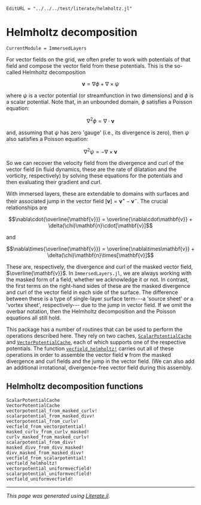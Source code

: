 ```@meta
EditURL = "../../../test/literate/helmholtz.jl"
```

# Helmholtz decomposition

```@meta
CurrentModule = ImmersedLayers
```

For vector fields on the grid, we often prefer to work with potentials
of that field and compose the vector field from these potentials. This
is the so-called Helmholtz decomposition

$$\mathbf{v} = \nabla\phi + \nabla\times\psi$$

where $\psi$ is a vector potential (or streamfunction in two dimensions)
and $\phi$ is a scalar potential. Note that, in an unbounded domain, $\phi$
satisfies a Poisson equation:

$$\nabla^2\phi = \nabla\cdot\mathbf{v}$$

and, assuming that $\psi$ has zero 'gauge' (i.e., its divergence is zero), then
$\psi$ also satisfies a Poisson equation:

$$\nabla^2\psi = -\nabla\times\mathbf{v}$$

So we can recover the velocity field from the divergence and curl of the
vector field (in fluid dynamics, these are the rate of dilatation and the vorticity,
respectively) by solving these equations for the potentials and then
evaluating their gradient and curl.

With immersed layers, these are extendable to domains with surfaces
and their associated jump in the vector field $[\mathbf{v}] = \mathbf{v}^+ - \mathbf{v}^-$.
The crucial relationships are

$$\nabla\cdot{\overline{\mathbf{v}}} = \overline{\nabla\cdot\mathbf{v}} + \delta(\chi)\mathbf{n}\cdot[\mathbf{v}]$$

and

$$\nabla\times{\overline{\mathbf{v}}} = \overline{\nabla\times\mathbf{v}} + \delta(\chi)\mathbf{n}\times[\mathbf{v}]$$

These are, respectively, the divergence and curl of the masked vector field, $\overline{\mathbf{v}}$.
In `ImmersedLayers.jl`, we are always working with the masked form of a field,
whether we acknowledge it or not. In contrast, the first terms on the right-hand sides of these are the masked divergence and curl
of the vector field in each side of the surface. The difference between these is
a type of single-layer surface term---a 'source sheet' or a 'vortex sheet', respectively---
due to the jump in vector field. If we omit the overbar notation, then the Helmholtz
decomposition and the Poisson equations all still hold.

This package has a number of routines that can be used to perform the
operations described here. They rely on two caches, [`ScalarPotentialCache`](@ref)
and [`VectorPotentialCache`](@ref), each of which supports one of the
respective potentials. The function [`vecfield_helmholtz!`](@ref) carries
out all of these operations in order to assemble the vector field $\mathbf{v}$
from the masked divergence and curl fields and the jump in the vector field.
(We can also add an additional irrotational, divergence-free vector field during
this assembly.

## Helmholtz decomposition functions

```@docs
ScalarPotentialCache
VectorPotentialCache
vectorpotential_from_masked_curlv!
scalarpotential_from_masked_divv!
vectorpotential_from_curlv!
vecfield_from_vectorpotential!
masked_curlv_from_curlv_masked!
curlv_masked_from_masked_curlv!
scalarpotential_from_divv!
masked_divv_from_divv_masked!
divv_masked_from_masked_divv!
vecfield_from_scalarpotential!
vecfield_helmholtz!
vectorpotential_uniformvecfield!
scalarpotential_uniformvecfield!
vecfield_uniformvecfield!
```

---

*This page was generated using [Literate.jl](https://github.com/fredrikekre/Literate.jl).*

